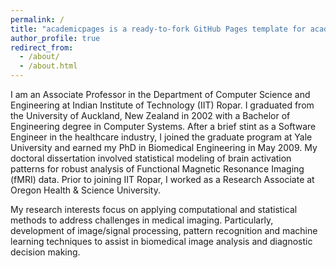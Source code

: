 ```yaml
---
permalink: /
title: "academicpages is a ready-to-fork GitHub Pages template for academic personal websites"
author_profile: true
redirect_from: 
  - /about/
  - /about.html
---
```


I am an Associate Professor in the Department of Computer Science and Engineering at Indian Institute of Technology (IIT) Ropar. I graduated from the University of Auckland, New Zealand in 2002 with a Bachelor of Engineering degree in Computer Systems. After a brief stint as a Software Engineer in the healthcare industry, I joined the graduate program at Yale University and earned my PhD in Biomedical Engineering in May 2009. My doctoral dissertation involved statistical modeling of brain activation patterns for robust analysis of Functional Magnetic Resonance Imaging (fMRI) data. Prior to joining IIT Ropar, I worked as a Research Associate at Oregon Health & Science University.

My research interests focus on applying computational and statistical methods to address challenges in medical imaging. Particularly, development of image/signal processing, pattern recognition and machine learning techniques to assist in biomedical image analysis and diagnostic decision making.

